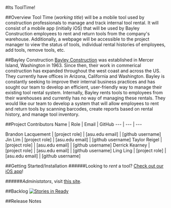 #Its ToolTime!

##Overview
Tool Time (*working title*) will be a mobile tool used by construction professionals to manage and track internal tool rental. It will consist of a mobile app (initially iOS) that will be used by Bayley Construction employees to rent and return tools from the company's warehouse. Additionally, a webpage will be accessible to the project manager to view the status of tools, individual rental histories of employees, add tools, remove tools, etc. 

##Bayley Construction
[Bayley Construction](http://www.bayley.net/) was established in Mercer Island, Washington in 1963. Since then, their work in commerical construction has expanded throughout the west coast and across the US. They currently have offices in Arizona, California and Washington. Bayley is constantly seeking to improve their internal business practices and has sought our team to develop an efficient, user-friendly way to manage their existing tool rental system. Internally, Bayley rents tools to employees from their warehouses and currently has no way of managing these rentals. They would like our team to develop a system that will allow employees to rent and return tools by scanning barcodes, create reports based on rental history, and manage tool inventory. 

##Project Contributors
Name | Role | Email | GitHub
--- | --- | ---

Brandon Lacquement | [project role] | [asu.edu email] | [github username]
Jin Lim | [project role] | [asu.edu email] | [github username]
Taylor Reigel | [project role] | [asu.edu email] | [github username]
Derrick Kearney | [project role] | [asu.edu email] | [github username]
Ling Ling | [project role] | [asu.edu email] | [github username]

##Getting Started/Installation
######Looking to *rent* a tool? [Check out our iOS app](https://itunes.apple.com/us/genre/ios/id36?mt=8)!

######*Administators*, visit [this site](http://www.bayley.net/tooltime).

##Backlog [![Stories in Ready](https://badge.waffle.io/asu-cis-capstone/tooltime.png?label=ready&title=Ready)](https://waffle.io/asu-cis-capstone/tooltime)

##Release Notes
